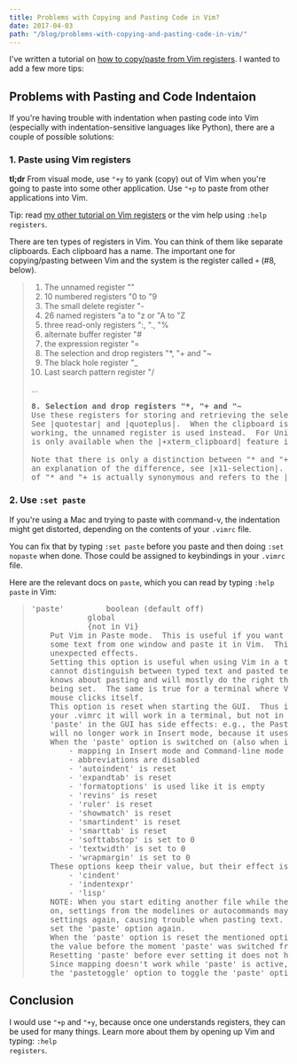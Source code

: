 ```yaml
---
title: Problems with Copying and Pasting Code in Vim?
date: 2017-04-03
path: "/blog/problems-with-copying-and-pasting-code-in-vim/"
---
```


I've written a tutorial on <a href="https://medium.com/@joshhostels/how-to-copy-paste-with-vim-registers-902d96e5c493">how to copy/paste from Vim registers</a>. I wanted to add a few more tips:

<h2>Problems with Pasting and Code Indentaion</h2>

If you're having trouble with indentation when pasting code into Vim (especially with indentation-sensitive languages like Python), there are a couple of possible solutions:

<h3>1. Paste using Vim registers</h3>

<div class="alert alert-info" role="alert">
  <strong>tl;dr</strong> From visual mode, use <code>"+y</code> to yank (copy) out of Vim when you're going to paste into some other application. Use <code>"+p</code> to paste from other applications into Vim.
</div>

Tip: read <a href="https://medium.com/@joshhostels/how-to-copy-paste-with-vim-registers-902d96e5c493">my other tutorial on Vim registers</a> or the vim help using <code>:help registers</code>.

There are ten types of registers in Vim. You can think of them like separate clipboards. Each clipboard has a name. The important one for copying/pasting between Vim and the system is the register called <code>+</code> (#8, below).

<blockquote>
<ol>
  <li>The unnamed register ""</li>
  <li>10 numbered registers "0 to "9</li>
  <li>The small delete register "-</li>
  <li>26 named registers "a to "z or "A to "Z</li>
  <li>three read-only registers ":, "., "%</li>
  <li>alternate buffer register "#</li>
  <li>the expression register "=</li>
  <li>The selection and drop registers "*, "+ and "~ </li>
  <li>The black hole register "_</li>
  <li>Last search pattern register "/</li>
</ol>
...

<pre><strong>8. Selection and drop registers "*, "+ and "~</strong>
Use these registers for storing and retrieving the selected text for the GUI.
See |quotestar| and |quoteplus|.  When the clipboard is not available or not
working, the unnamed register is used instead.  For Unix systems the clipboard
is only available when the |+xterm_clipboard| feature is present.  {not in Vi}

Note that there is only a distinction between "* and "+ for X11 systems.  For
an explanation of the difference, see |x11-selection|.  Under MS-Windows, use
of "* and "+ is actually synonymous and refers to the |gui-clipboard|.</pre>
</blockquote>

<h3>2. Use <code>:set paste</code></h3>

If you're using a Mac and trying to paste with command-v, the indentation might get distorted, depending on the contents of your <code>.vimrc</code> file.

You can fix that by typing <code>:set paste</code> before you paste and then doing <code>:set nopaste</code> when done. Those could be assigned to keybindings in your <code>.vimrc</code> file.

Here are the relevant docs on <code>paste</code>, which you can read by typing <code>:help paste</code> in Vim:

<blockquote><pre>
'paste'			boolean	(default off)
			global
			{not in Vi}
	Put Vim in Paste mode.  This is useful if you want to cut or copy
	some text from one window and paste it in Vim.  This will avoid
	unexpected effects.
	Setting this option is useful when using Vim in a terminal, where Vim
	cannot distinguish between typed text and pasted text.  In the GUI, Vim
	knows about pasting and will mostly do the right thing without 'paste'
	being set.  The same is true for a terminal where Vim handles the
	mouse clicks itself.
	This option is reset when starting the GUI.  Thus if you set it in
	your .vimrc it will work in a terminal, but not in the GUI.  Setting
	'paste' in the GUI has side effects: e.g., the Paste toolbar button
	will no longer work in Insert mode, because it uses a mapping.
	When the 'paste' option is switched on (also when it was already on):
		- mapping in Insert mode and Command-line mode is disabled
		- abbreviations are disabled
		- 'autoindent' is reset
		- 'expandtab' is reset
		- 'formatoptions' is used like it is empty
		- 'revins' is reset
		- 'ruler' is reset
		- 'showmatch' is reset
		- 'smartindent' is reset
		- 'smarttab' is reset
		- 'softtabstop' is set to 0
		- 'textwidth' is set to 0
		- 'wrapmargin' is set to 0
	These options keep their value, but their effect is disabled:
		- 'cindent'
		- 'indentexpr'
		- 'lisp'
	NOTE: When you start editing another file while the 'paste' option is
	on, settings from the modelines or autocommands may change the
	settings again, causing trouble when pasting text.  You might want to
	set the 'paste' option again.
	When the 'paste' option is reset the mentioned options are restored to
	the value before the moment 'paste' was switched from off to on.
	Resetting 'paste' before ever setting it does not have any effect.
	Since mapping doesn't work while 'paste' is active, you need to use
	the 'pastetoggle' option to toggle the 'paste' option with some key.</pre>
</blockquote>

<h2>Conclusion</h2>

I would use <code>"+p</code> and <code>"+y</code>, because once one understands registers, they can be used for many things. Learn more about them by opening up Vim and typing: <code>:help registers</code>.
